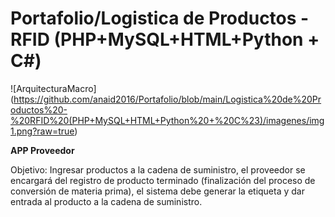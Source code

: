 # Portafolio/Logistica de Productos - RFID (PHP+MySQL+HTML+Python + C#)



![ArquitecturaMacro] (https://github.com/anaid2016/Portafolio/blob/main/Logistica%20de%20Productos%20-%20RFID%20(PHP+MySQL+HTML+Python%20+%20C%23)/imagenes/img1.png?raw=true)

**APP Proveedor**

Objetivo:  Ingresar productos a la cadena de suministro, el proveedor se encargará del registro de producto terminado (finalización del proceso de conversión de materia prima), el sistema debe generar la etiqueta y dar entrada al producto a la cadena de suministro.






